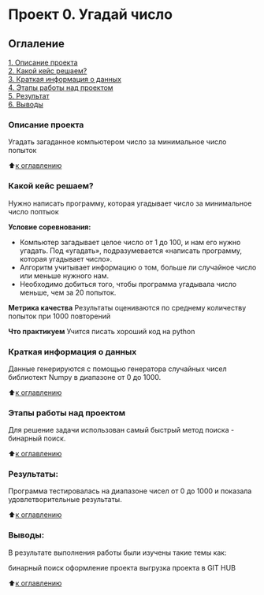 # Проект 0. Угадай число

## Оглаление
[1.  Описание проекта](https://github.com/ZhanarBaken/data_science_zhanar/tree/main/%20project_0#Описание-проекта)  
[2. Какой кейс решаем?](https://github.com/ZhanarBaken/data_science_zhanar/tree/main/%20project_0#Какой-кейс-решаем)  
[3. Краткая информация о данных](https://github.com/ZhanarBaken/data_science_zhanar/tree/main/%20project_0#Краткая-информация-о-данных)  
[4. Этапы работы над проектом](https://github.com/ZhanarBaken/data_science_zhanar/tree/main/%20project_0#Этапы-работы-над-проектом)  
[5. Результат ](https://github.com/ZhanarBaken/data_science_zhanar/tree/main/%20project_0#Результат)   
[6. Выводы](https://github.com/ZhanarBaken/data_science_zhanar/tree/main/%20project_0#Выводы)   

### Описание проекта 
Угадать загаданное компьютером число за минимальное число попыток

:arrow_up:[к оглавлению](https://github.com/ZhanarBaken/data_science_zhanar/tree/main/%20project_0#Оглаление)  

### Какой кейс решаем?
Нужно написать программу, которая угадывает число за минимальное число поптыок 

**Условие соревнования:**
- Компьютер загадывает целое число от 1 до 100, и нам его нужно угадать. Под «угадать», подразумевается «написать программу, которая угадывает число».
- Алгоритм учитывает информацию о том, больше ли случайное число или меньше нужного нам.
- Необходимо добиться того, чтобы программа угадывала число меньше, чем за 20 попыток.

**Метрика качества**
Результаты оцениваются по среднему количеству попыток при 1000 повторений

**Что практикуем**
Учится писать хороший код на python


### Краткая информация о данных

Данные генерируются с помощью генератора случайных чисел библиотект Numpy в диапазоне от 0 до 1000.

:arrow_up:[к оглавлению](https://github.com/ZhanarBaken/data_science_zhanar/tree/main/%20project_0#Оглаление)


### Этапы работы над проектом  
Для решение задачи использован самый быстрый метод поиска - бинарный поиск. 

:arrow_up:[к оглавлению](.README.md#Оглавление)


### Результаты:  
Программа тестировалась на  диапазоне чисел от 0 до 1000 и показала удовлетворительные результаты.


:arrow_up:[к оглавлению](.README.md#Оглавление)


### Выводы:  
В результате выполнения работы были изучены такие темы как:

бинарный поиск 
оформление проекта 
выгрузка проекта в GIT HUB

:arrow_up:[к оглавлению](.README.md#Оглавление)